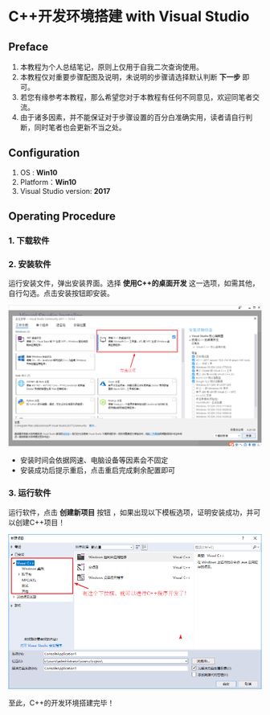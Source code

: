 # C++开发环境搭建 with Visual Studio

## Preface

1. 本教程为个人总结笔记，原则上仅用于自我二次查询使用。
2. 本教程仅对重要步骤配图及说明，未说明的步骤请选择默认判断 **下一步** 即可。
3. 若您有缘参考本教程，那么希望您对于本教程有任何不同意见，欢迎同笔者交流。
4. 由于诸多因素，并不能保证对于步骤设置的百分白准确实用，读者请自行判断，同时笔者也会更新不当之处。



## Configuration

1. OS :  **Win10**
2. Platform：**Win10**
3. Visual Studio version:  **2017**



## Operating Procedure

### 1. 下载软件



### 2. 安装软件

运行安装文件，弹出安装界面。选择 **使用C++的桌面开发** 这一选项，如需其他，自行勾选。点击安装按钮即安装。

![1546837796703](_resource/C++%E7%8E%AF%E5%A2%83%E6%90%AD%E5%BB%BA%20with%20VS/1546837796703.png)

- 安装时间会依据网速、电脑设备等因素会不固定
- 安装成功后提示重启，点击重启完成剩余配置即可



### 3. 运行软件

运行软件，点击 **创建新项目** 按钮 ，如果出现以下模板选项，证明安装成功，并可以创建C++项目！

![1546838970191](_resource/C++%E7%8E%AF%E5%A2%83%E6%90%AD%E5%BB%BA%20with%20VS/1546838970191.png)



至此，C++的开发环境搭建完毕！

